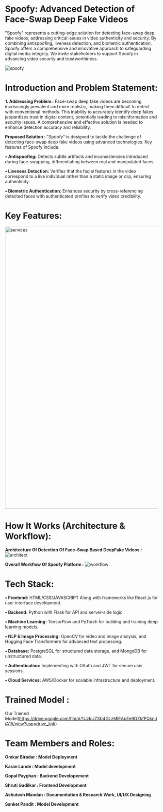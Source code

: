 # Spoofy: Advanced Detection of Face-Swap Deep Fake Videos

"Spoofy" represents a cutting-edge solution for detecting face-swap deep fake videos, addressing critical issues in video authenticity and security. By combining antispoofing, liveness detection, and biometric authentication, Spoofy offers a comprehensive and innovative approach to safeguarding digital media integrity. We invite stakeholders to support Spoofy in advancing video security and trustworthiness.

![spoofy](https://github.com/user-attachments/assets/e5a1888e-52ef-4dd2-8141-03ad5148860c)

#  Introduction and Problem Statement: 
**1. Addressing Problem :** Face-swap deep fake videos are becoming increasingly prevalent and more realistic, making them difficult to detect with conventional methods. This inability to accurately identify deep fakes jeopardizes trust in digital content, potentially leading to misinformation and security issues. A comprehensive and effective solution is needed to enhance detection accuracy and reliability.

**Proposed Solution :** "Spoofy" is designed to tackle the challenge of detecting face-swap deep fake videos using advanced technologies. Key features of Spoofy include:

**•	Antispoofing:** Detects subtle artifacts and inconsistencies introduced during face-swapping, differentiating between real and manipulated faces.

**•	Liveness Detection:** Verifies that the facial features in the video correspond to a live individual rather than a static image or clip, ensuring authenticity.

**•	Biometric Authentication:** Enhances security by cross-referencing detected faces with authenticated profiles to verify video credibility. 

# Key Features: 
<img width="926" alt="services" src="https://github.com/user-attachments/assets/90d9dbc0-ac8f-44bc-95c3-87c06fa9565f"> 

# How It Works (Architecture & Workflow):
**Architecture Of Detection  Of Face-Swap Based DeepFake Videos :**
![architect](https://github.com/user-attachments/assets/c811dd08-deb8-4d62-ac8f-a66d195dc366) 

**Overall Workflow Of Spoofy Platform :**
![workflow](https://github.com/user-attachments/assets/d93daede-44b1-4b10-9eec-a8f9f3121d3a) 

#  Tech Stack: 
**•	Frontend:** HTML/CSS/JAVASCRIPT Along with frameworks like React.js for user interface development. 

**•	Backend:** Python with Flask for API and server-side logic. 

**•	Machine Learning:** TensorFlow and PyTorch for building and training deep learning models. 

**•	NLP & Image Processing:** OpenCV for video and image analysis, and Hugging Face Transformers for advanced text processing.

**•	Database:** PostgreSQL for structured data storage, and MongoDB for unstructured data.

**•	Authentication:** Implementing with OAuth and JWT for secure user sessions.

**•	Cloud Services:** AWS/Docker for scalable infrastructure and deployment.

 # Trained Model :  
 Our Trained Model(https://drive.google.com/file/d/1UzkUZXb4GLzMIEApEe9GZkfPQknJiA15/view?usp=drive_link) 

 #  Team Members and Roles: 
 **Omkar Biradar : Model Deployment** 
 
 **Karan Lande : Model development** 
 
 **Gopal Payghan : Backend Developement**
 
 **Shruti Gadilkar : Frontend Development**
 
 **Ashutosh Mandan : Documentation & Research Work, UI/UX Designing**
 
 **Sanket Pandit : Model Development**
 
